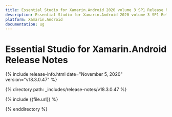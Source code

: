 ```yaml
---
title: Essential Studio for Xamarin.Android 2020 volume 3 SP1 Release Notes  
description: Essential Studio for Xamarin.Android 2020 volume 3 SP1 Release Notes  
platform: Xamarin.Android
documentation: ug
---
```


# Essential Studio for Xamarin.Android  Release Notes  

{% include release-info.html date="November 5, 2020"  version="v18.3.0.47" %} 


{% directory path: _includes/release-notes/v18.3.0.47 %}

{% include {{file.url}} %}

{% enddirectory %}
